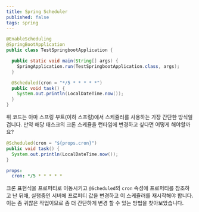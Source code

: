 ```yaml
---
title: Spring Scheduler
published: false
tags: spring
---
```


```java
@EnableScheduling
@SpringBootApplication
public class TestSpringbootApplication {

  public static void main(String[] args) {
    SpringApplication.run(TestSpringbootApplication.class, args);
  }

  @Scheduled(cron = "*/5 * * * * *")
  public void task() {
    System.out.println(LocalDateTime.now());
  }
}
```

위 코드는 아마 스프링 부트(이하 스프링)에서 스케쥴러를 사용하는 가장 간단한 방식일겁니다. 만약 해당 태스크의 크론 스케쥴을 런타임에 변경하고 싶다면 어떻게 해야할까요?

```java
@Scheduled(cron = "${props.cron}")
public void task() {
  System.out.println(LocalDateTime.now());
}
```
```yaml
props:
  cron: */5 * * * * *
```

크론 표현식을 프로퍼티로 이동시키고 `@Scheduled`의 `cron` 속성에 프로퍼티를 참조하고 난 뒤애, 실행중인 서버에 프로퍼티 값을 변경하고 이 스케쥴러를 재시작해야 합니다.
이는 좀 귀찮은 작업이므로 좀 더 간단하게 변경 할 수 있는 방법을 찾아보았습니다.

